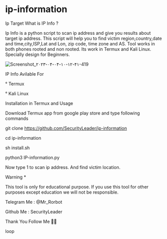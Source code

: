 # ip-information
Ip Target
What is IP Info ?


Ip Info is a python script to scan ip address and give you results about target ip address. This script will help you to find victim region,country,date and time,city,ISP,Lat and Lon, zip code, time zone and AS. Tool works in both phones rooted and non rooted. Its work in Termux and Kali Linux. Specially design for Beginners.

![Screenshot_۲۰۲۳-۰۴-۰۴-۱۰-۱۲-۴۱-419](https://user-images.githubusercontent.com/128728937/229710090-44c599bc-a00c-45fd-9967-93b429a65b4a.jpeg)

IP Info Avilable For

° Termux

° Kali Linux

Installation in Termux and Usage   

Download Termux app from google play store and type following commands

git clone https://github.com/SecurityLeader/ip-information

cd ip-information 

sh install.sh

python3 IP-information.py 

Now type 1 to scan ip address. And find victim location.

Warning *

This tool is only for educational purpose. If you use this tool for other purposes except education we will not be responsible.

Telegram Me : @Mr_Rorbot

Github Me : SecurityLeader

Thank You Follow Me 💫✨


loop
